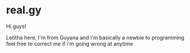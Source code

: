 # real.gy

Hi guys!

Letitha here, I'm from Guyana and i'm basically a newbie to programming 
feel free to correct me if i'm going wrong at anytime 
